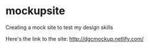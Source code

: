 # mockupsite
Creating a mock site to test my design skills

Here's the link to the site: http://dgcmockup.netlify.com/
